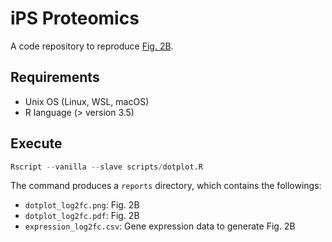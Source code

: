 # iPS Proteomics

A code repository to reproduce [Fig. 2B](https://raw.githubusercontent.com/akikuno/iPS-proteomics/main/reports/dotplot_log2fc.png).

## Requirements

- Unix OS (Linux, WSL, macOS)
- R language (> version 3.5)

## Execute

```r
Rscript --vanilla --slave scripts/dotplot.R
```

The command produces a `reports` directory, which contains the followings:

- `dotplot_log2fc.png`: Fig. 2B
- `dotplot_log2fc.pdf`: Fig. 2B
- `expression_log2fc.csv`: Gene expression data to generate Fig. 2B
